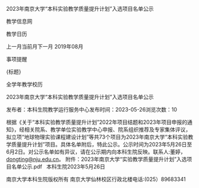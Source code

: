 






2023年南京大学“本科实验教学质量提升计划”入选项目名单公示





























教学信息网







































教学日历



上一月当前月下一月
2019年08月





事项提醒


{标题}


全学年教学校历
























2023年南京大学“本科实验教学质量提升计划”入选项目名单公示

发布者：本科生院教学运行服务中心发布时间：2023-05-26浏览次数：10

根据《关于“本科实验教学质量提升计划”2022年项目结题和2023年项目申报的通知》，经相关院系、教学单位实验教学中心申报、院系组织推荐及专家集体评议，拟立项“地球物理实验课程建设计划”等共73个项目为2023年南京大学“本科实验教学质量提升计划”项目。具体名单附后，特此公示。公示时间为2023年5月26日至6月2日。对公示名单如有异议，请在公示期内向本科生院反映。联系人:董婷，dongting@nju.edu.cn。 附件：2023年南京大学“实验教学质量提升计划”入选项目名单公示.pdf   本科生院2023年5月26日

















南京大学本科生院版权所有
南京大学仙林校区行政北楼电话:(025）89683341






















